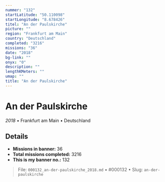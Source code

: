 ```yaml
---
nummer: "132"
startLatitude: "50.110098"
startLongitude: "8.678426"
titel: "An der Paulskirche"
picture: ""
region: "Frankfurt am Main"
country: "Deutschland"
completed: "3216"
missions: "36"
date: "2018"
bg-link: ""
onyx: "0"
description: ""
lengthKMeters: ""
umap: ""
title: "An der Paulskirche"
---
```

# An der Paulskirche

*2018* • Frankfurt am Main • Deutschland



## Details

- **Missions in banner:** 36
- **Total missions completed:** 3216
- **This is my banner no.:** 132





> File: `000132_an-der-paulskirche_2018.md` • #000132 • Slug: `an-der-paulskirche`
